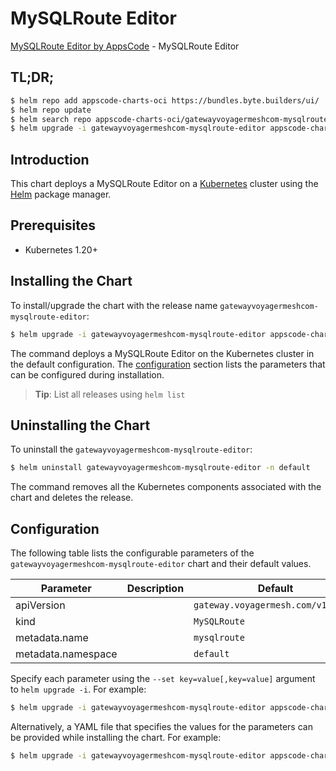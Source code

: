 # MySQLRoute Editor

[MySQLRoute Editor by AppsCode](https://appscode.com) - MySQLRoute Editor

## TL;DR;

```bash
$ helm repo add appscode-charts-oci https://bundles.byte.builders/ui/
$ helm repo update
$ helm search repo appscode-charts-oci/gatewayvoyagermeshcom-mysqlroute-editor --version=v0.10.0
$ helm upgrade -i gatewayvoyagermeshcom-mysqlroute-editor appscode-charts-oci/gatewayvoyagermeshcom-mysqlroute-editor -n default --create-namespace --version=v0.10.0
```

## Introduction

This chart deploys a MySQLRoute Editor on a [Kubernetes](http://kubernetes.io) cluster using the [Helm](https://helm.sh) package manager.

## Prerequisites

- Kubernetes 1.20+

## Installing the Chart

To install/upgrade the chart with the release name `gatewayvoyagermeshcom-mysqlroute-editor`:

```bash
$ helm upgrade -i gatewayvoyagermeshcom-mysqlroute-editor appscode-charts-oci/gatewayvoyagermeshcom-mysqlroute-editor -n default --create-namespace --version=v0.10.0
```

The command deploys a MySQLRoute Editor on the Kubernetes cluster in the default configuration. The [configuration](#configuration) section lists the parameters that can be configured during installation.

> **Tip**: List all releases using `helm list`

## Uninstalling the Chart

To uninstall the `gatewayvoyagermeshcom-mysqlroute-editor`:

```bash
$ helm uninstall gatewayvoyagermeshcom-mysqlroute-editor -n default
```

The command removes all the Kubernetes components associated with the chart and deletes the release.

## Configuration

The following table lists the configurable parameters of the `gatewayvoyagermeshcom-mysqlroute-editor` chart and their default values.

|     Parameter      | Description |                    Default                    |
|--------------------|-------------|-----------------------------------------------|
| apiVersion         |             | <code>gateway.voyagermesh.com/v1alpha1</code> |
| kind               |             | <code>MySQLRoute</code>                       |
| metadata.name      |             | <code>mysqlroute</code>                       |
| metadata.namespace |             | <code>default</code>                          |


Specify each parameter using the `--set key=value[,key=value]` argument to `helm upgrade -i`. For example:

```bash
$ helm upgrade -i gatewayvoyagermeshcom-mysqlroute-editor appscode-charts-oci/gatewayvoyagermeshcom-mysqlroute-editor -n default --create-namespace --version=v0.10.0 --set apiVersion=gateway.voyagermesh.com/v1alpha1
```

Alternatively, a YAML file that specifies the values for the parameters can be provided while
installing the chart. For example:

```bash
$ helm upgrade -i gatewayvoyagermeshcom-mysqlroute-editor appscode-charts-oci/gatewayvoyagermeshcom-mysqlroute-editor -n default --create-namespace --version=v0.10.0 --values values.yaml
```
